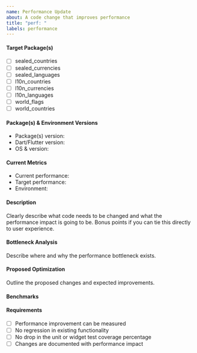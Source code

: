 ```yaml
---
name: Performance Update
about: A code change that improves performance
title: "perf: "
labels: performance
---
```


#### Target Package(s)

<!-- Please check the package(s) that will be optimized -->

- [ ] sealed_countries
- [ ] sealed_currencies
- [ ] sealed_languages
- [ ] l10n_countries
- [ ] l10n_currencies
- [ ] l10n_languages
- [ ] world_flags
- [ ] world_countries

#### Package(s) & Environment Versions

- Package(s) version: <!-- e.g. v1.2.3 -->
- Dart/Flutter version: <!-- e.g. Dart 3.6.0 / Flutter 3.19.0 -->
- OS & version: <!-- e.g. macOS 14.3.1, Windows 11, Ubuntu 22.04 -->

#### Current Metrics

<!-- Please provide current performance metrics if available -->

- Current performance: <!-- e.g. 500ms loading time -->
- Target performance: <!-- e.g. 200ms loading time -->
- Environment: <!-- e.g. Dart 3.6.0, Release mode -->

#### Description

Clearly describe what code needs to be changed and what the performance impact is going to be. Bonus points if you can tie this directly to user experience.

#### Bottleneck Analysis

Describe where and why the performance bottleneck exists.

#### Proposed Optimization

Outline the proposed changes and expected improvements.

#### Benchmarks

<!-- If available, include benchmark results or profiling data -->

#### Requirements

- [ ] Performance improvement can be measured
- [ ] No regression in existing functionality
- [ ] No drop in the unit or widget test coverage percentage
- [ ] Changes are documented with performance impact
